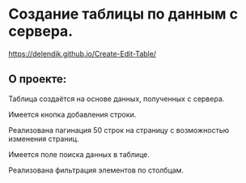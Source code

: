 # Создание таблицы по данным с сервера.

https://delendik.github.io/Create-Edit-Table/

## О проекте:

Таблица создаётся на основе данных, полученных с сервера.

Имеется кнопка добавления строки.

Реализована пагинация 50 строк на страницу с возможностью изменения страниц.

Имеется поле поиска данных в таблице.

Реализована фильтрация элементов по столбцам.